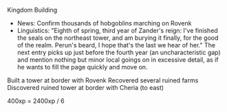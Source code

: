 Kingdom Building
- News: Confirm thousands of hobgoblins marching on Rovenk
- Linguistics: "Eighth of spring, third year of Zander's reign: I've finished the seals on the northeast tower, and am burying it finally, for the good of the realm. Perun's beard, I hope that's the last we hear of her." The next entry picks up just before the fourth year (an uncharacteristic gap) and mention nothing but minor local goings on in excessive detail, as if he wants to fill the page quickly and move on.

Built a tower at border with Rovenk
Recovered several ruined farms
Discovered ruined tower at border with Cheria (to east)

400xp = 2400xp / 6 

